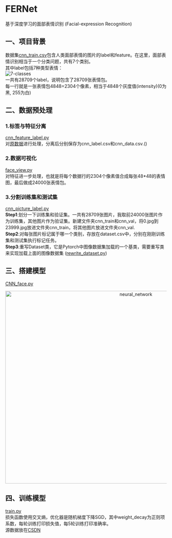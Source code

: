 # FERNet
基于深度学习的面部表情识别 (Facial-expression Recognition)
## 一、项目背景
数据集[cnn_train.csv](https://download.csdn.net/download/qq_45588019/21981932)包含人类面部表情的图片的label和feature。在这里，面部表情识别相当于一个分类问题，共有7个类别。<br>
其中label包括7种类型表情：<br>
![7-classes](https://gitee.com/zhou-zhou123c/FERNet/raw/master/result/images/7-classes.png)<br>
一共有28709个label，说明包含了28709张表情包。<br>
每一行就是一张表情包4848=2304个像素，相当于4848个灰度值(intensity)(0为黑, 255为白)
## 二、数据预处理
### 1.标签与特征分离
[cnn_feature_label.py](https://github.com/HaoliangZhou/FERNet/blob/master/dataloader/cnn_feature_label.py)<br>
对[原数据](https://download.csdn.net/download/qq_45588019/21981932)进行处理，分离后分别保存为cnn_label.csv和cnn_data.csv.()
### 2.数据可视化
[face_view.py](https://github.com/HaoliangZhou/FERNet/blob/master/dataloader/face_view.py)<br>
对特征进一步处理，也就是将每个数据行的2304个像素值合成每张48*48的表情图，最后做成24000张表情包。
### 3.分割训练集和测试集
[cnn_picture_label.py](https://github.com/HaoliangZhou/FERNet/blob/master/dataloader/cnn_picture_label.py)<br>
__Step1__:划分一下训练集和验证集。一共有28709张图片，我取前24000张图片作为训练集，其他图片作为验证集。新建文件夹cnn_train和cnn_val，将0.jpg到23999.jpg放进文件夹cnn_train，将其他图片放进文件夹cnn_val.<br>
__Step2__:对每张图片标记属于哪一个类别，存放在dataset.csv中，分别在刚刚训练集和测试集执行标记任务。<br>
__Step3__:重写Dataset类，它是Pytorch中图像数据集加载的一个基类，需要重写类来实现加载上面的图像数据集 ([rewrite_dataset.py](https://github.com/HaoliangZhou/FERNet/blob/master/dataloader/rewrite_dataset.py))
## 三、搭建模型
[CNN_face.py](https://github.com/HaoliangZhou/FERNet/blob/master/models/CNN_face.py)<br>
<div align="center"><img src="https://gitee.com/zhou-zhou123c/FERNet/raw/master/result/images/neural_network.jpg" width="800px" height="600px" alt="neural_network"></div>

## 四、训练模型
[train.py](https://github.com/HaoliangZhou/FERNet/blob/master/train.py)<br>
损失函数使用交叉熵，优化器是随机梯度下降SGD，其中weight_decay为正则项系数，每轮训练打印损失值，每5轮训练打印准确率。<br>
源数据放在[CSDN](https://download.csdn.net/download/qq_45588019/21981932)
